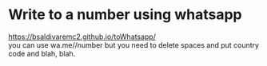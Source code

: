 # Write to a number using whatsapp
https://bsaldivaremc2.github.io/toWhatsapp/  
you can use wa.me//number but you need to delete spaces and put country code and blah, blah.
